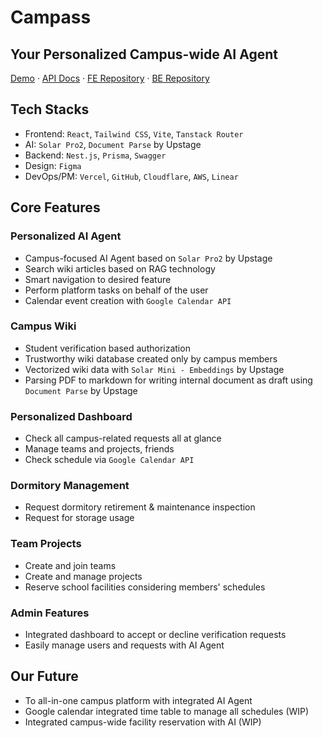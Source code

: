 # Campass

## Your Personalized Campus-wide AI Agent

[Demo](https://campass.scian.xyz/) · [API Docs](https://api.campass.scian.xyz/api) · [FE Repository](https://github.com/studio-void/campass-fe) · [BE Repository](https://github.com/studio-void/campass-be)

## Tech Stacks

- Frontend: `React`, `Tailwind CSS`, `Vite`, `Tanstack Router`
- AI: `Solar Pro2`, `Document Parse` by Upstage
- Backend: `Nest.js`, `Prisma`, `Swagger`
- Design: `Figma`
- DevOps/PM: `Vercel`, `GitHub`, `Cloudflare`, `AWS`, `Linear`

## Core Features

### Personalized AI Agent

- Campus-focused AI Agent based on `Solar Pro2` by Upstage
- Search wiki articles based on RAG technology
- Smart navigation to desired feature
- Perform platform tasks on behalf of the user
- Calendar event creation with `Google Calendar API`

### Campus Wiki

- Student verification based authorization
- Trustworthy wiki database created only by campus members
- Vectorized wiki data with `Solar Mini - Embeddings` by Upstage
- Parsing PDF to markdown for writing internal document as draft using `Document Parse` by Upstage

### Personalized Dashboard

- Check all campus-related requests all at glance
- Manage teams and projects, friends
- Check schedule via `Google Calendar API`

### Dormitory Management

- Request dormitory retirement & maintenance inspection
- Request for storage usage

### Team Projects

- Create and join teams
- Create and manage projects
- Reserve school facilities considering members' schedules

### Admin Features

- Integrated dashboard to accept or decline verification requests
- Easily manage users and requests with AI Agent

## Our Future

- To all-in-one campus platform with integrated AI Agent
- Google calendar integrated time table to manage all schedules (WIP)
- Integrated campus-wide facility reservation with AI (WIP)
